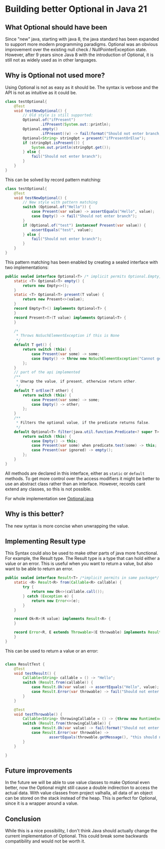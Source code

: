 # Building better Optional in Java 21
## What Optional should have been  
Since "new" java, starting with java 8, the java standard has been expanded to support more modern programming paradigms.
Optional was an obvious improvement over the existing null check / NullPointerException state.
However, after 9 years since Java 8 with the introduction of Optional, it is still not as widely used as in other languages.

## Why is Optional not used more?
Using Optional is not as easy as it should be. The syntax is verbose and the API is not as intuitive as it could be. 
```java
class testOptional{
    @Test
    void testNewOptional() {
        // Old style is still supported:
        Optional.of("ifPresent")
                .ifPresent(System.out::println);
        Optional.empty()
                .ifPresent((v) -> fail(format("Should not enter branch; value is '%s'", v)));
        Optional<String> stringOpt = present("ifPresentOrElse");
        if (stringOpt.isPresent()) {
            System.out.println(stringOpt.get());
        } else {
            fail("Should not enter branch");
        }
    }
}
```
This can be solved by record pattern matching:
```java
class testOptional{
    @Test
    void testNewOptional() {
        // New style with pattern matching
        switch (Optional.of("Hello")) {
            case Present(var value) -> assertEquals("Hello", value);
            case Empty() -> fail("Should not enter branch");
        }
        if (Optional.of("test") instanceof Present(var value)) {
            assertEquals("test", value);
        } else {
            fail("Should not enter branch");
        }
    }
}
```
This pattern matching has been enabled by creating a sealed interface with two implementations:
```java
public sealed interface Optional<T> /* implicit permits Optional.Empty, Optional.Present*/ {
    static <T> Optional<T> empty() {
        return new Empty<>();
    }
    static <T> Optional<T> present(T value) {
        return new Present<>(value);
    }
    record Empty<T>() implements Optional<T> {
    }
    record Present<T>(T value) implements Optional<T> {
    }

    /*
     * Throws NoSuchElementException if this is None
     */
    default T get() {
        return switch (this) {
            case Present(var some) -> some;
            case Empty() -> throw new NoSuchElementException("Cannot get value from None");
        };
    }
    // part of the api implemented
    /**
     * Unwrap the value, if present, otherwise return other.
     */
    default T orElse(T other) {
        return switch (this) {
            case Present(var some) -> some;
            case Empty() -> other;
        };
    }
    /**
     * Filters the optional value, if the predicate returns false.
     */
    default Optional<T> filter(java.util.function.Predicate<? super T> predicate) {
        return switch (this) {
            case Empty() -> this;
            case Present(var some) when predicate.test(some) -> this;
            case Present(var ignored) -> empty();
        };
    }
}
```
All methods are declared in this interface, either as `static` or `default` methods.
To get more control over the access modifiers it might be better to use an abstract class rather than an interface. However, records cant extend any classes, so this is not possible.

For whole implementation see [Optional.java](https://github.com/lesjon/java21blog/blob/main/src/main/java/nl/leonklute/optional/Optional.java)

## Why is this better?
The new syntax is more concise when unwrapping the value.
## Implementing Result type
This Syntax could also be used to make other parts of java more functional. For example, the Result type.
The Result type is a type that can hold either a value or an error. This is useful when you want to return a value, but also want to be able to return an error.
```java
public sealed interface Result<T> /*implicit permits in same package*/ {
    static <R> Result<R> from(Callable<R> callable) {
        try {
            return new Ok<>(callable.call());
        } catch (Exception e) {
            return new Error<>(e);
        }
    }

    record Ok<R>(R value) implements Result<R> {
    }

    record Error<R, E extends Throwable>(E throwable) implements Result<R> {
    }
}
```
This can be used to return a value or an error:
```java

class ResultTest {
    @Test
    void testResult() {
        Callable<String> callable = () -> "Hello";
        switch (Result.from(callable)) {
            case Result.Ok(var value) -> assertEquals("Hello", value);
            case Result.Error(var throwable) -> fail("Should not enter branch", throwable);
        }
    }

    @Test
    void testThrowable() {
        Callable<String> throwingCallable = () -> {throw new RuntimeException("this should not actually fail");};
        switch (Result.from(throwingCallable)) {
            case Result.Ok(var value) -> fail(format("Should not enter branch; value is '%s'", value));
            case Result.Error(var throwable) ->
                    assertEquals(throwable.getMessage(), "this should not actually fail");
        }
    }

}
```
## Future improvements
In the future we will be able to use value classes to make Optional even better, now the Optional might still cause a double indirection to access the actual data.
With value classes from project valhalla, all data of an object can be stored on the stack instead of the heap. This is perfect for Optional, since it is a wrapper around a value.
## Conclusion
While this is a nice possibility, I don't think Java should actually change the current implementation of Optional. This could break some backwards compatibility and would not be worth it.
